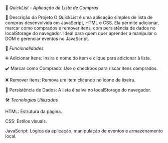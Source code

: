 🛒 *QuickList - Aplicação de Lista de Compras*

📜 Descrição do Projeto
O QuickList é uma aplicação simples de lista de compras desenvolvida em JavaScript, HTML e CSS. Ela permite adicionar, marcar como comprados e remover itens, com persistência de dados no localStorage do navegador. Ideal para quem quer aprender a manipular o DOM e gerenciar eventos no JavaScript.

🔧 *Funcionalidades*

➕ Adicionar Itens: Insira o nome do item e clique para adicionar à lista.

✔️ Marcar como Comprado: Use o checkbox para riscar itens comprados.

❌ Remover Itens: Remova um item clicando no ícone de lixeira.

💾 Persistência de Dados: A lista é salva no localStorage do navegador.


🛠️ *Tecnologias Utilizadas*

HTML: Estrutura da página.

CSS: Estilos visuais.

JavaScript: Lógica da aplicação, manipulação de eventos e armazenamento local.
